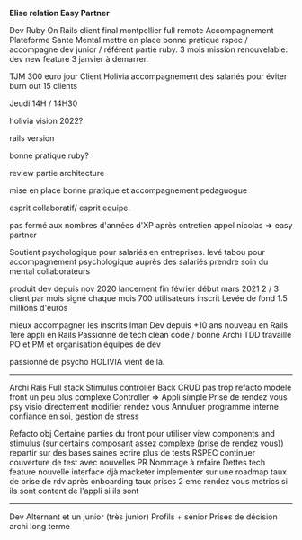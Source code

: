 **Elise relation Easy Partner**

Dev Ruby On Rails client final montpellier full remote
Accompagnement 
Plateforme Sante Mental 
mettre en place bonne pratique 
rspec / accompagne dev junior / référent partie ruby.
3 mois mission renouvelable.
dev new feature 
3 janvier à demarrer. 

TJM 300 euro jour 
Client Holivia accompagnement des salariés pour éviter burn out 
15 clients

Jeudi 14H / 14H30

holivia vision 2022?

rails version

bonne pratique ruby?

review partie architecture

mise en place bonne pratique et accompagnement pedaguogue

esprit collaboratif/ esprit equipe.

pas fermé aux nombres d'années d'XP 
après entretien appel nicolas => easy partner


Soutient psychologique pour salariés en entreprises.
levé tabou pour accompagnement psychologique auprès des salariés
prendre soin du mental collaborateurs

produit dev depuis nov 2020 lancement fin février début mars 2021 
2 / 3 client par mois signé chaque mois 
700 utilisateurs inscrit 
Levée de fond 1.5 millions d'euros

mieux accompagner les inscrits 
Iman Dev depuis +10 ans 
nouveau en Rails 1ere appli en Rails
Passionné de tech 
clean code / bonne Archi TDD
travaillé PO et PM et organisation équipes de dev

passionné de psycho
HOLIVIA vient de là. 

---

Archi Rais Full stack 
Stimulus controller 
Back CRUD pas trop 
refacto modele front un peu plus complexe 
Controller => 
Appli simple 
Prise de rendez vous psy 
visio directement 
modifier rendez vous Annuluer
programme interne confiance en soi, gestion de stress 

Refacto obj Certaine parties du front pour utiliser view components and stimulus (sur certains composant assez complexe (prise de rendez vous))
repartir sur des bases saines
ecrire plus de tests RSPEC
continuer couverture de test avec nouvelles PR
Nommage à refaire
Dettes tech 
feature nouvelle interface djà macketer 
implementer sur une roadmap 
taux de prise de rdv après onboarding 
taux prises 2 eme rendez vous 
metrics si ils sont content de l'appli si ils sont 

---

Dev Alternant et un junior (très junior)
Profils + sénior
Prises de décision archi long terme


